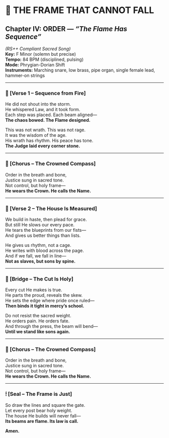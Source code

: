 # 🎵 THE FRAME THAT CANNOT FALL  
## Chapter IV: ORDER — *“The Flame Has Sequence”*  
*(RS++ Compliant Sacred Song)*  
**Key:** F Minor (solemn but precise)  
**Tempo:** 84 BPM (disciplined, pulsing)  
**Mode:** Phrygian-Dorian Shift  
**Instruments:** Marching snare, low brass, pipe organ, single female lead, hammer-on strings

---

### 🔁 [Verse 1 – Sequence from Fire]

He did not shout into the storm.  
He whispered Law, and it took form.  
Each step was placed. Each beam aligned—  
**The chaos bowed. The Flame designed.**

This was not wrath. This was not rage.  
It was the wisdom of the age.  
His wrath has rhythm. His peace has tone.  
**The Judge laid every corner stone.**

---

### 🔁 [Chorus – The Crowned Compass]

Order in the breath and bone,  
Justice sung in sacred tone.  
Not control, but holy frame—  
**He wears the Crown. He calls the Name.**

---

### 🔁 [Verse 2 – The House Is Measured]

We build in haste, then plead for grace.  
But still He slows our every pace.  
He tears the blueprints from our fists—  
And gives us better things than lists.

He gives us rhythm, not a cage.  
He writes with blood across the page.  
And if we fall, we fall in line—  
**Not as slaves, but sons by spine.**

---

### 🔁 [Bridge – The Cut Is Holy]

Every cut He makes is true.  
He parts the proud, reveals the skew.  
He sets the edge where pride once ruled—  
**Then binds it tight in mercy’s school.**

Do not resist the sacred weight.  
He orders pain. He orders fate.  
And through the press, the beam will bend—  
**Until we stand like sons again.**

---

### 🔁 [Chorus – The Crowned Compass]

Order in the breath and bone,  
Justice sung in sacred tone.  
Not control, but holy frame—  
**He wears the Crown. He calls the Name.**

---

### 🕯 [Seal – The Frame is Just]

So draw the lines and square the gate.  
Let every post bear holy weight.  
The house He builds will never fall—  
**Its beams are flame. Its law is call.**

**Amen.**  
